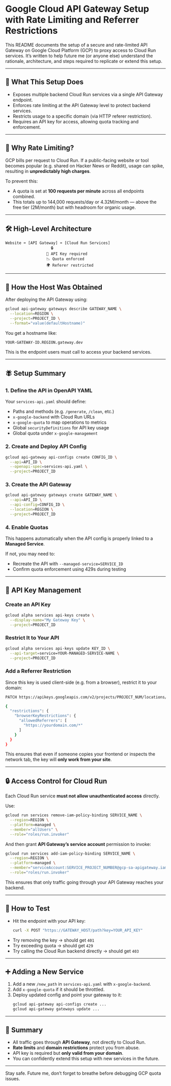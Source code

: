 # Google Cloud API Gateway Setup with Rate Limiting and Referrer Restrictions

This README documents the setup of a secure and rate-limited API Gateway on Google Cloud Platform (GCP) to proxy access to Cloud Run services. It’s written to help future me (or anyone else) understand the rationale, architecture, and steps required to replicate or extend this setup.

---

## 🚀 What This Setup Does

- Exposes multiple backend Cloud Run services via a single API Gateway endpoint.
- Enforces rate limiting at the API Gateway level to protect backend services.
- Restricts usage to a specific domain (via HTTP referer restriction).
- Requires an API key for access, allowing quota tracking and enforcement.

---

## 🧐 Why Rate Limiting?

GCP bills per request to Cloud Run. If a public-facing website or tool becomes popular (e.g. shared on Hacker News or Reddit), usage can spike, resulting in **unpredictably high charges**.

To prevent this:

- A quota is set at **100 requests per minute** across all endpoints combined.
- This totals up to 144,000 requests/day or 4.32M/month — above the free tier (2M/month) but with headroom for organic usage.

---

## 🛠️ High-Level Architecture

```
Website ➡️ [API Gateway] ➡️ [Cloud Run Services]
                    🔒
                  🔑 API Key required
                  📉 Quota enforced
                  🌍 Referer restricted
```

---

## 📌 How the Host Was Obtained

After deploying the API Gateway using:

```bash
gcloud api-gateway gateways describe GATEWAY_NAME \
  --location=REGION \
  --project=PROJECT_ID \
  --format="value(defaultHostname)"
```

You get a hostname like:

```
YOUR-GATEWAY-ID.REGION.gateway.dev
```

This is the endpoint users must call to access your backend services.

---

## 🪰 Setup Summary

### 1. Define the API in OpenAPI YAML

Your `services-api.yaml` should define:

- Paths and methods (e.g. `/generate`, `/clean`, etc.)
- `x-google-backend` with Cloud Run URLs
- `x-google-quota` to map operations to metrics
- Global `securityDefinitions` for API key usage
- Global quota under `x-google-management`

### 2. Create and Deploy API Config

```bash
gcloud api-gateway api-configs create CONFIG_ID \
  --api=API_ID \
  --openapi-spec=services-api.yaml \
  --project=PROJECT_ID
```

### 3. Create the API Gateway

```bash
gcloud api-gateway gateways create GATEWAY_NAME \
  --api=API_ID \
  --api-config=CONFIG_ID \
  --location=REGION \
  --project=PROJECT_ID
```

### 4. Enable Quotas

This happens automatically when the API config is properly linked to a **Managed Service**.

If not, you may need to:

- Recreate the API with `--managed-service=SERVICE_ID`
- Confirm quota enforcement using 429s during testing

---

## 🔑 API Key Management

### Create an API Key

```bash
gcloud alpha services api-keys create \
  --display-name="My Gateway Key" \
  --project=PROJECT_ID
```

### Restrict It to Your API

```bash
gcloud alpha services api-keys update KEY_ID \
  --api-target=service=YOUR-MANAGED-SERVICE-NAME \
  --project=PROJECT_ID
```

### Add a Referrer Restriction

Since this key is used client-side (e.g. from a browser), restrict it to your domain:

```bash
PATCH https://apikeys.googleapis.com/v2/projects/PROJECT_NUM/locations/global/keys/KEY_ID?updateMask=restrictions

{
  "restrictions": {
    "browserKeyRestrictions": {
      "allowedReferrers": [
        "https://yourdomain.com/*"
      ]
    }
  }
}
```

This ensures that even if someone copies your frontend or inspects the network tab, the key will **only work from your site**.

---

## 🔒 Access Control for Cloud Run

Each Cloud Run service **must not allow unauthenticated access** directly.

Use:

```bash
gcloud run services remove-iam-policy-binding SERVICE_NAME \
  --region=REGION \
  --platform=managed \
  --member="allUsers" \
  --role="roles/run.invoker"
```

And then grant **API Gateway’s service account** permission to invoke:

```bash
gcloud run services add-iam-policy-binding SERVICE_NAME \
  --region=REGION \
  --platform=managed \
  --member="serviceAccount:SERVICE_PROJECT_NUMBER@gcp-sa-apigateway.iam.gserviceaccount.com" \
  --role="roles/run.invoker"
```

This ensures that only traffic going through your API Gateway reaches your backend.

---

## 🧪 How to Test

- Hit the endpoint with your API key:
  ```bash
  curl -X POST "https://GATEWAY_HOST/path?key=YOUR_API_KEY"
  ```
- Try removing the key → should get `401`
- Try exceeding quota → should get `429`
- Try calling the Cloud Run backend directly → should get `403`

---

## ➕ Adding a New Service

1. Add a new `/new_path` in `services-api.yaml` with `x-google-backend`.
2. Add `x-google-quota` if it should be throttled.
3. Deploy updated config and point your gateway to it:
   ```bash
   gcloud api-gateway api-configs create ...
   gcloud api-gateway gateways update ...
   ```

---

## 📎 Summary

- All traffic goes through **API Gateway**, not directly to Cloud Run.
- **Rate limits** and **domain restrictions** protect you from abuse.
- API key is required but **only valid from your domain**.
- You can confidently extend this setup with new services in the future.

---

Stay safe. Future me, don’t forget to breathe before debugging GCP quota issues.
